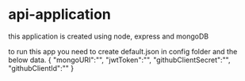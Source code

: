 # api-application
this application is created using node, express and mongoDB

to run this app you need to create default.json in config folder and the below data.
{
    "mongoURI":"",
    "jwtToken":"",
    "githubClientSecret":"",
    "githubClientId":""
}
